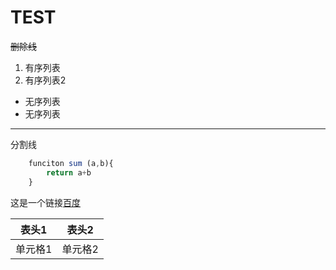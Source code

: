 # TEST
~~删除线~~
1. 有序列表
2. 有序列表2

+ 无序列表
+ 无序列表

*** 

分割线

```javascript
    funciton sum (a,b){
        return a+b
    }
```
这是一个链接[百度](https://www.baidu.com)

|表头1|表头2|
|---|---|
|单元格1|单元格2|